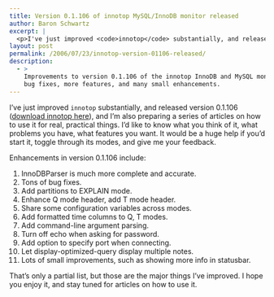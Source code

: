 ```yaml
---
title: Version 0.1.106 of innotop MySQL/InnoDB monitor released
author: Baron Schwartz
excerpt: |
  <p>I've just improved <code>innotop</code> substantially, and released version 0.1.106 (<a href="http://www.xaprb.com/innotop/">download innotop here</a>), and I'm also preparing a series of articles on how to use it for real, practical things.  I'd like to know what you think of it, what problems you have, what features you want.  It would be a huge help if you'd start it, toggle through its modes, and give me your feedback.</p>
layout: post
permalink: /2006/07/23/innotop-version-01106-released/
description:
  - >
    Improvements to version 0.1.106 of the innotop InnoDB and MySQL monitor include
    bug fixes, more features, and many small enhancements.
---
```

I&#8217;ve just improved `innotop` substantially, and released version 0.1.106 ([download innotop here][1]), and I&#8217;m also preparing a series of articles on how to use it for real, practical things. I&#8217;d like to know what you think of it, what problems you have, what features you want. It would be a huge help if you&#8217;d start it, toggle through its modes, and give me your feedback.

Enhancements in version 0.1.106 include:

1.  InnoDBParser is much more complete and accurate.
2.  Tons of bug fixes.
3.  Add partitions to EXPLAIN mode.
4.  Enhance Q mode header, add T mode header.
5.  Share some configuration variables across modes.
6.  Add formatted time columns to Q, T modes.
7.  Add command-line argument parsing.
8.  Turn off echo when asking for password.
9.  Add option to specify port when connecting.
10. Let display-optimized-query display multiple notes.
11. Lots of small improvements, such as showing more info in statusbar.

That&#8217;s only a partial list, but those are the major things I&#8217;ve improved. I hope you enjoy it, and stay tuned for articles on how to use it.

 [1]: http://www.xaprb.com/innotop/